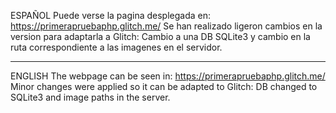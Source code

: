 ESPAÑOL
Puede verse la pagina desplegada en: 
https://primerapruebaphp.glitch.me/
Se han realizado ligeron cambios en la version para adaptarla a Glitch: Cambio a una DB SQLite3 y cambio en la ruta correspondiente a las imagenes en el servidor.
____________________________________________________________________________________

ENGLISH
The webpage can be seen in:
https://primerapruebaphp.glitch.me/
Minor changes were applied so it can be adapted to Glitch: DB changed to SQLite3 and image paths in the server.
